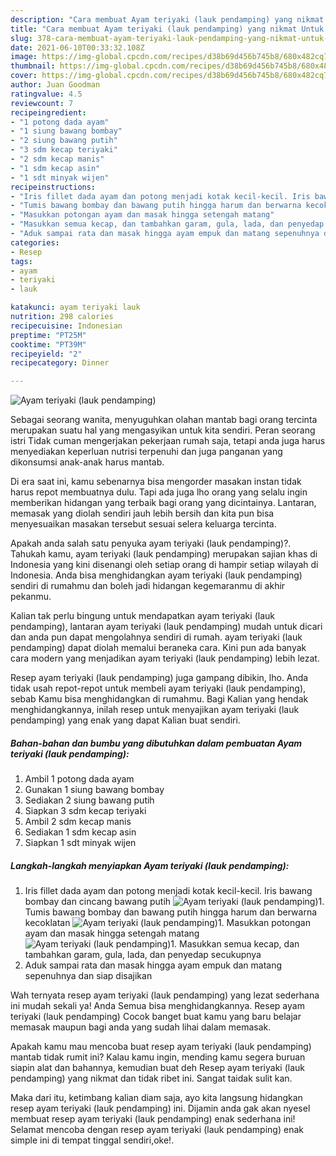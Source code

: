```yaml
---
description: "Cara membuat Ayam teriyaki (lauk pendamping) yang nikmat Untuk Jualan"
title: "Cara membuat Ayam teriyaki (lauk pendamping) yang nikmat Untuk Jualan"
slug: 378-cara-membuat-ayam-teriyaki-lauk-pendamping-yang-nikmat-untuk-jualan
date: 2021-06-10T00:33:32.108Z
image: https://img-global.cpcdn.com/recipes/d38b69d456b745b8/680x482cq70/ayam-teriyaki-lauk-pendamping-foto-resep-utama.jpg
thumbnail: https://img-global.cpcdn.com/recipes/d38b69d456b745b8/680x482cq70/ayam-teriyaki-lauk-pendamping-foto-resep-utama.jpg
cover: https://img-global.cpcdn.com/recipes/d38b69d456b745b8/680x482cq70/ayam-teriyaki-lauk-pendamping-foto-resep-utama.jpg
author: Juan Goodman
ratingvalue: 4.5
reviewcount: 7
recipeingredient:
- "1 potong dada ayam"
- "1 siung bawang bombay"
- "2 siung bawang putih"
- "3 sdm kecap teriyaki"
- "2 sdm kecap manis"
- "1 sdm kecap asin"
- "1 sdt minyak wijen"
recipeinstructions:
- "Iris fillet dada ayam dan potong menjadi kotak kecil-kecil. Iris bawang bombay dan cincang bawang putih"
- "Tumis bawang bombay dan bawang putih hingga harum dan berwarna kecoklatan"
- "Masukkan potongan ayam dan masak hingga setengah matang"
- "Masukkan semua kecap, dan tambahkan garam, gula, lada, dan penyedap secukupnya"
- "Aduk sampai rata dan masak hingga ayam empuk dan matang sepenuhnya dan siap disajikan"
categories:
- Resep
tags:
- ayam
- teriyaki
- lauk

katakunci: ayam teriyaki lauk 
nutrition: 298 calories
recipecuisine: Indonesian
preptime: "PT25M"
cooktime: "PT39M"
recipeyield: "2"
recipecategory: Dinner

---
```



![Ayam teriyaki (lauk pendamping)](https://img-global.cpcdn.com/recipes/d38b69d456b745b8/680x482cq70/ayam-teriyaki-lauk-pendamping-foto-resep-utama.jpg)

Sebagai seorang wanita, menyuguhkan olahan mantab bagi orang tercinta merupakan suatu hal yang mengasyikan untuk kita sendiri. Peran seorang istri Tidak cuman mengerjakan pekerjaan rumah saja, tetapi anda juga harus menyediakan keperluan nutrisi terpenuhi dan juga panganan yang dikonsumsi anak-anak harus mantab.

Di era  saat ini, kamu sebenarnya bisa mengorder masakan instan tidak harus repot membuatnya dulu. Tapi ada juga lho orang yang selalu ingin memberikan hidangan yang terbaik bagi orang yang dicintainya. Lantaran, memasak yang diolah sendiri jauh lebih bersih dan kita pun bisa menyesuaikan masakan tersebut sesuai selera keluarga tercinta. 



Apakah anda salah satu penyuka ayam teriyaki (lauk pendamping)?. Tahukah kamu, ayam teriyaki (lauk pendamping) merupakan sajian khas di Indonesia yang kini disenangi oleh setiap orang di hampir setiap wilayah di Indonesia. Anda bisa menghidangkan ayam teriyaki (lauk pendamping) sendiri di rumahmu dan boleh jadi hidangan kegemaranmu di akhir pekanmu.

Kalian tak perlu bingung untuk mendapatkan ayam teriyaki (lauk pendamping), lantaran ayam teriyaki (lauk pendamping) mudah untuk dicari dan anda pun dapat mengolahnya sendiri di rumah. ayam teriyaki (lauk pendamping) dapat diolah memalui beraneka cara. Kini pun ada banyak cara modern yang menjadikan ayam teriyaki (lauk pendamping) lebih lezat.

Resep ayam teriyaki (lauk pendamping) juga gampang dibikin, lho. Anda tidak usah repot-repot untuk membeli ayam teriyaki (lauk pendamping), sebab Kamu bisa menghidangkan di rumahmu. Bagi Kalian yang hendak menghidangkannya, inilah resep untuk menyajikan ayam teriyaki (lauk pendamping) yang enak yang dapat Kalian buat sendiri.

<!--inarticleads1-->

##### Bahan-bahan dan bumbu yang dibutuhkan dalam pembuatan Ayam teriyaki (lauk pendamping):

1. Ambil 1 potong dada ayam
1. Gunakan 1 siung bawang bombay
1. Sediakan 2 siung bawang putih
1. Siapkan 3 sdm kecap teriyaki
1. Ambil 2 sdm kecap manis
1. Sediakan 1 sdm kecap asin
1. Siapkan 1 sdt minyak wijen




<!--inarticleads2-->

##### Langkah-langkah menyiapkan Ayam teriyaki (lauk pendamping):

1. Iris fillet dada ayam dan potong menjadi kotak kecil-kecil. Iris bawang bombay dan cincang bawang putih
<img src="https://img-global.cpcdn.com/steps/9684a13355e2a61f/160x128cq70/ayam-teriyaki-lauk-pendamping-langkah-memasak-1-foto.jpg" alt="Ayam teriyaki (lauk pendamping)">1. Tumis bawang bombay dan bawang putih hingga harum dan berwarna kecoklatan
<img src="https://img-global.cpcdn.com/steps/31103a79f8139f48/160x128cq70/ayam-teriyaki-lauk-pendamping-langkah-memasak-2-foto.jpg" alt="Ayam teriyaki (lauk pendamping)">1. Masukkan potongan ayam dan masak hingga setengah matang
<img src="https://img-global.cpcdn.com/steps/b2c53f086ca872d5/160x128cq70/ayam-teriyaki-lauk-pendamping-langkah-memasak-3-foto.jpg" alt="Ayam teriyaki (lauk pendamping)">1. Masukkan semua kecap, dan tambahkan garam, gula, lada, dan penyedap secukupnya
1. Aduk sampai rata dan masak hingga ayam empuk dan matang sepenuhnya dan siap disajikan




Wah ternyata resep ayam teriyaki (lauk pendamping) yang lezat sederhana ini mudah sekali ya! Anda Semua bisa menghidangkannya. Resep ayam teriyaki (lauk pendamping) Cocok banget buat kamu yang baru belajar memasak maupun bagi anda yang sudah lihai dalam memasak.

Apakah kamu mau mencoba buat resep ayam teriyaki (lauk pendamping) mantab tidak rumit ini? Kalau kamu ingin, mending kamu segera buruan siapin alat dan bahannya, kemudian buat deh Resep ayam teriyaki (lauk pendamping) yang nikmat dan tidak ribet ini. Sangat taidak sulit kan. 

Maka dari itu, ketimbang kalian diam saja, ayo kita langsung hidangkan resep ayam teriyaki (lauk pendamping) ini. Dijamin anda gak akan nyesel membuat resep ayam teriyaki (lauk pendamping) enak sederhana ini! Selamat mencoba dengan resep ayam teriyaki (lauk pendamping) enak simple ini di tempat tinggal sendiri,oke!.

